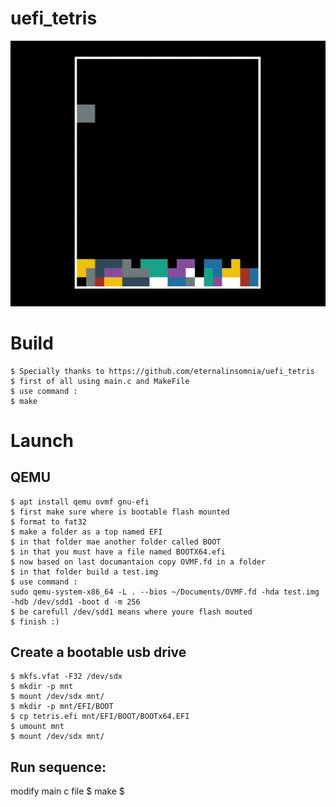# uefi_tetris
![](out.gif)
# Build
```
$ Specially thanks to https://github.com/eternalinsomnia/uefi_tetris 
$ first of all using main.c and MakeFile
$ use command :  
$ make
```
# Launch
## QEMU
```
$ apt install qemu ovmf gnu-efi
$ first make sure where is bootable flash mounted
$ format to fat32
$ make a folder as a top named EFI
$ in that folder mae another folder called BOOT
$ in that you must have a file named BOOTX64.efi
$ now based on last documantaion copy OVMF.fd in a folder
$ in that folder build a test.img
$ use command :
sudo qemu-system-x86_64 -L . --bios ~/Documents/OVMF.fd -hda test.img -hdb /dev/sdd1 -boot d -m 256
$ be carefull /dev/sdd1 means where youre flash mouted
$ finish :)
```
## Create a bootable usb drive
```
$ mkfs.vfat -F32 /dev/sdx
$ mkdir -p mnt
$ mount /dev/sdx mnt/
$ mkdir -p mnt/EFI/BOOT
$ cp tetris.efi mnt/EFI/BOOT/BOOTx64.EFI
$ umount mnt 
$ mount /dev/sdx mnt/
```
## Run sequence:
modify main c file
$ make
$ 